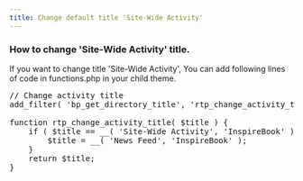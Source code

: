 ```yaml
---
title: Change default title 'Site-Wide Activity'
---
```


### How to change 'Site-Wide Activity' title.

If you want to change title 'Site-Wide Activity', You can add following lines of code in functions.php in your child theme.

<pre>// Change activity title
add_filter( 'bp_get_directory_title', 'rtp_change_activity_title', 999 );

function rtp_change_activity_title( $title ) {
    if ( $title == __( 'Site-Wide Activity', 'InspireBook' ) ) {
        $title = __( 'News Feed', 'InspireBook' );
    }
    return $title;
}</pre>